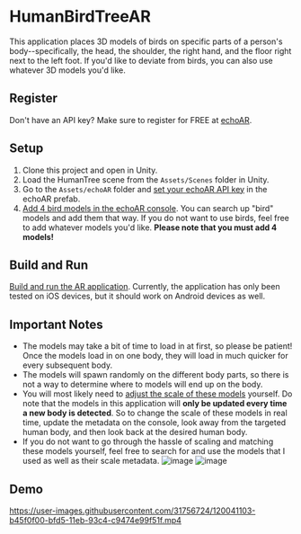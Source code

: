 # HumanBirdTreeAR

This application places 3D models of birds on specific parts of a person's body--specifically, the head, the shoulder, the right hand, and the floor right next to the left foot. If you'd like to deviate from birds, you can also use whatever 3D models you'd like.

## Register
Don't have an API key? Make sure to register for FREE at [echoAR](https://console.echoar.xyz).

## Setup
1. Clone this project and open in Unity.
2. Load the HumanTree scene from the `Assets/Scenes` folder in Unity.
3. Go to the `Assets/echoAR` folder and [set your echoAR API key](https://docs.echoar.xyz/unity/using-the-sdk) in the echoAR prefab. 
4. [Add 4 bird models in the echoAR console](https://docs.echoar.xyz/quickstart/add-a-3d-model). You can search up "bird" models and add them that way. If you do not want to use birds, feel free to add whatever models you'd like. **Please note that you must add 4 models!**

## Build and Run
[Build and run the AR application](https://docs.echoar.xyz/unity/adding-ar-capabilities#4-build-and-run-the-ar-application). 
Currently, the application has only been tested on iOS devices, but it should work on Android devices as well. 

## Important Notes
- The models may take a bit of time to load in at first, so please be patient! Once the models load in on one body, they will load in much quicker for every subsequent body. 
- The models will spawn randomly on the different body parts, so there is not a way to determine where to models will end up on the body. 
- You will most likely need to [adjust the scale of these models](https://docs.echoar.xyz/web-console/manage-pages/data-page/how-to-add-data#adding-metadata) yourself. Do note that the models in this application will **only be updated every time a new body is detected**. So to change the scale of these models in real time, update the metadata on the console, look away from the targeted human body, and then look back at the desired human body. 
- If you do not want to go through the hassle of scaling and matching these models yourself, feel free to search for and use the models that I used as well as their scale metadata.
![image](https://user-images.githubusercontent.com/31756724/120035425-980aa480-bfcc-11eb-8039-1f79cc77f4de.png)
![image](https://user-images.githubusercontent.com/31756724/120035982-6c3bee80-bfcd-11eb-9c55-f32fee3ac99d.png)

## Demo
https://user-images.githubusercontent.com/31756724/120041103-b45f0f00-bfd5-11eb-93c4-c9474e99f51f.mp4
